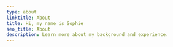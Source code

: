 ```yaml
---
type: about
linktitle: About
title: Hi, my name is Sophie
seo_title: About
description: Learn more about my background and experience.
---
```



